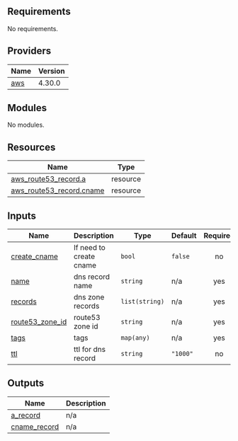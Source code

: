 <!-- BEGINNING OF PRE-COMMIT-TERRAFORM DOCS HOOK -->
## Requirements

No requirements.

## Providers

| Name | Version |
|------|---------|
| <a name="provider_aws"></a> [aws](#provider\_aws) | 4.30.0 |

## Modules

No modules.

## Resources

| Name | Type |
|------|------|
| [aws_route53_record.a](https://registry.terraform.io/providers/hashicorp/aws/latest/docs/resources/route53_record) | resource |
| [aws_route53_record.cname](https://registry.terraform.io/providers/hashicorp/aws/latest/docs/resources/route53_record) | resource |

## Inputs

| Name | Description | Type | Default | Required |
|------|-------------|------|---------|:--------:|
| <a name="input_create_cname"></a> [create\_cname](#input\_create\_cname) | If need to create cname | `bool` | `false` | no |
| <a name="input_name"></a> [name](#input\_name) | dns record name | `string` | n/a | yes |
| <a name="input_records"></a> [records](#input\_records) | dns zone records | `list(string)` | n/a | yes |
| <a name="input_route53_zone_id"></a> [route53\_zone\_id](#input\_route53\_zone\_id) | route53 zone id | `string` | n/a | yes |
| <a name="input_tags"></a> [tags](#input\_tags) | tags | `map(any)` | n/a | yes |
| <a name="input_ttl"></a> [ttl](#input\_ttl) | ttl for dns record | `string` | `"1000"` | no |

## Outputs

| Name | Description |
|------|-------------|
| <a name="output_a_record"></a> [a\_record](#output\_a\_record) | n/a |
| <a name="output_cname_record"></a> [cname\_record](#output\_cname\_record) | n/a |
<!-- END OF PRE-COMMIT-TERRAFORM DOCS HOOK -->
